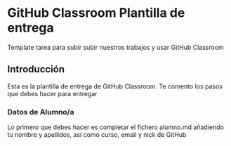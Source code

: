 # GitHub Classroom Plantilla de entrega
Template tarea para subir subir nuestros trabajos y usar GitHub Classroom

## Introducción
Esta es la plantilla de entrega de GitHub Classroom. Te comento los pasos que debes hacer para entregar

### Datos de Alumno/a
Lo primero que debes hacer es completar el fichero alumno.md añadiendo tu nombre y apellidos, así como curso, email y nick de GitHub
